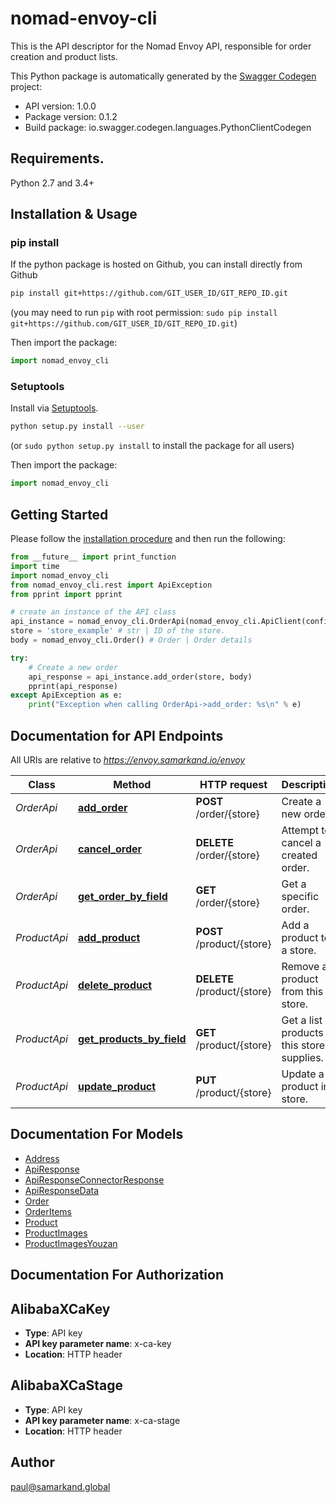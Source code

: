 # nomad-envoy-cli
This is the API descriptor for the Nomad Envoy API, responsible for order creation and product lists.

This Python package is automatically generated by the [Swagger Codegen](https://github.com/swagger-api/swagger-codegen) project:

- API version: 1.0.0
- Package version: 0.1.2
- Build package: io.swagger.codegen.languages.PythonClientCodegen

## Requirements.

Python 2.7 and 3.4+

## Installation & Usage
### pip install

If the python package is hosted on Github, you can install directly from Github

```sh
pip install git+https://github.com/GIT_USER_ID/GIT_REPO_ID.git
```
(you may need to run `pip` with root permission: `sudo pip install git+https://github.com/GIT_USER_ID/GIT_REPO_ID.git`)

Then import the package:
```python
import nomad_envoy_cli 
```

### Setuptools

Install via [Setuptools](http://pypi.python.org/pypi/setuptools).

```sh
python setup.py install --user
```
(or `sudo python setup.py install` to install the package for all users)

Then import the package:
```python
import nomad_envoy_cli
```

## Getting Started

Please follow the [installation procedure](#installation--usage) and then run the following:

```python
from __future__ import print_function
import time
import nomad_envoy_cli
from nomad_envoy_cli.rest import ApiException
from pprint import pprint

# create an instance of the API class
api_instance = nomad_envoy_cli.OrderApi(nomad_envoy_cli.ApiClient(configuration))
store = 'store_example' # str | ID of the store.
body = nomad_envoy_cli.Order() # Order | Order details

try:
    # Create a new order
    api_response = api_instance.add_order(store, body)
    pprint(api_response)
except ApiException as e:
    print("Exception when calling OrderApi->add_order: %s\n" % e)

```

## Documentation for API Endpoints

All URIs are relative to *https://envoy.samarkand.io/envoy*

Class | Method | HTTP request | Description
------------ | ------------- | ------------- | -------------
*OrderApi* | [**add_order**](docs/OrderApi.md#add_order) | **POST** /order/{store} | Create a new order
*OrderApi* | [**cancel_order**](docs/OrderApi.md#cancel_order) | **DELETE** /order/{store} | Attempt to cancel a created order.
*OrderApi* | [**get_order_by_field**](docs/OrderApi.md#get_order_by_field) | **GET** /order/{store} | Get a specific order.
*ProductApi* | [**add_product**](docs/ProductApi.md#add_product) | **POST** /product/{store} | Add a product to a store.
*ProductApi* | [**delete_product**](docs/ProductApi.md#delete_product) | **DELETE** /product/{store} | Remove a product from this store.
*ProductApi* | [**get_products_by_field**](docs/ProductApi.md#get_products_by_field) | **GET** /product/{store} | Get a list of products this store supplies.
*ProductApi* | [**update_product**](docs/ProductApi.md#update_product) | **PUT** /product/{store} | Update a product in a store.


## Documentation For Models

 - [Address](docs/Address.md)
 - [ApiResponse](docs/ApiResponse.md)
 - [ApiResponseConnectorResponse](docs/ApiResponseConnectorResponse.md)
 - [ApiResponseData](docs/ApiResponseData.md)
 - [Order](docs/Order.md)
 - [OrderItems](docs/OrderItems.md)
 - [Product](docs/Product.md)
 - [ProductImages](docs/ProductImages.md)
 - [ProductImagesYouzan](docs/ProductImagesYouzan.md)


## Documentation For Authorization


## AlibabaXCaKey

- **Type**: API key
- **API key parameter name**: x-ca-key
- **Location**: HTTP header

## AlibabaXCaStage

- **Type**: API key
- **API key parameter name**: x-ca-stage
- **Location**: HTTP header


## Author

paul@samarkand.global

